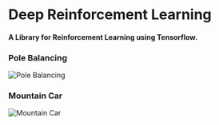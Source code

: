 # Deep Reinforcement Learning
#### A Library for Reinforcement Learning using Tensorflow.

### Pole Balancing
![Pole Balancing](https://user-images.githubusercontent.com/53657825/168461787-7ab11b67-cb4b-4e4b-b5b9-9399cfbec4e8.gif)

### Mountain Car
![Mountain Car](https://user-images.githubusercontent.com/53657825/168461821-2034252a-eced-4688-8b57-1ab69f3fa4a1.gif)








